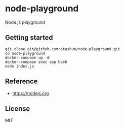 # node-playground
Node.js playground

## Getting started
```
git clone git@github.com:otashun/node-playground.git
cd node-playground
docker-compose up -d
docker-compose exec app bash
node index.js
```

## Reference
- https://nodejs.org

## License
MIT
